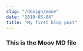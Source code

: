 ```yaml
---
slug: "/design/moov"
date: "2019-05-04"
title: "My first blog post"
---
```


### This is the Moov MD file
